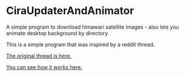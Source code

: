 # CiraUpdaterAndAnimator
A simple program to download himawari satellite images - also lets you animate desktop background by directory.

This is a simple program that was inspired by a reddit thread.

[The original thread is here.](https://www.reddit.com/r/space/comments/43fwuk/new_2k_footage_from_the_himawari8_satellite_of_24/)

[You can see how it works here.](https://www.youtube.com/watch?v=zxOMljYva6U)
